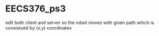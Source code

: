# EECS376_ps3
edit both client and server so the robot moves with given path which is consistued by (x,y) coordinates
